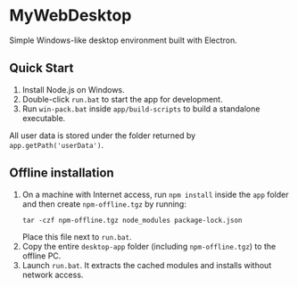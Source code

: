 # MyWebDesktop

Simple Windows-like desktop environment built with Electron.

## Quick Start

1. Install Node.js on Windows.
2. Double-click `run.bat` to start the app for development.
3. Run `win-pack.bat` inside `app/build-scripts` to build a standalone executable.

All user data is stored under the folder returned by `app.getPath('userData')`.

## Offline installation

1. On a machine with Internet access, run `npm install` inside the `app` folder and then create `npm-offline.tgz` by running:
   ```
   tar -czf npm-offline.tgz node_modules package-lock.json
   ```
   Place this file next to `run.bat`.
2. Copy the entire `desktop-app` folder (including `npm-offline.tgz`) to the offline PC.
3. Launch `run.bat`. It extracts the cached modules and installs without network access.
